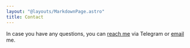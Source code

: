 ```yaml
---
layout: "@layouts/MarkdownPage.astro"
title: Contact
---
```


In case you have any questions, you can [reach me](https://t.me/jediroman) via Telegram or
[email](mailto:klavionik@gmail.com) me.
